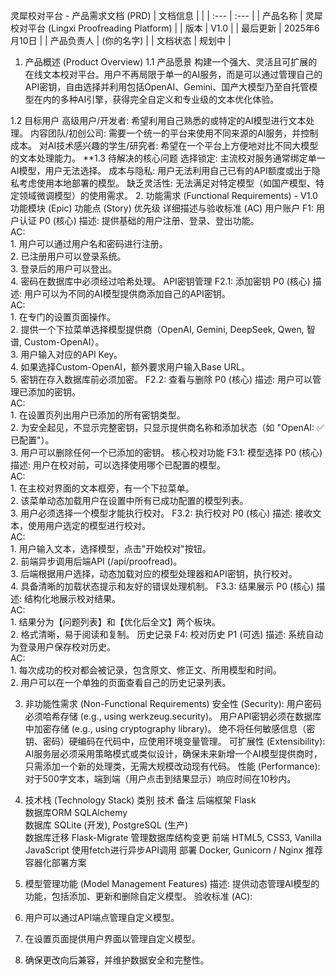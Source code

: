 灵犀校对平台 - 产品需求文档 (PRD)
| 文档信息 | |
| :--- | :--- |
| 产品名称 | 灵犀校对平台 (Lingxi Proofreading Platform) |
| 版本 | V1.0 |
| 最后更新 | 2025年6月10日 |
| 产品负责人 | (你的名字) |
| 文档状态 | 规划中 |

1. 产品概述 (Product Overview)
1.1 产品愿景
构建一个强大、灵活且可扩展的在线文本校对平台。用户不再局限于单一的AI服务，而是可以通过管理自己的API密钥，自由选择并利用包括OpenAI、Gemini、国产大模型乃至自托管模型在内的多种AI引擎，获得完全自定义和专业级的文本优化体验。

1.2 目标用户
高级用户/开发者: 希望利用自己熟悉的或特定的AI模型进行文本处理。
内容团队/初创公司: 需要一个统一的平台来使用不同来源的AI服务，并控制成本。
对AI技术感兴趣的学生/研究者: 希望在一个平台上方便地对比不同大模型的文本处理能力。
**1.3 待解决的核心问题
选择锁定: 主流校对服务通常绑定单一AI模型，用户无法选择。
成本与隐私: 用户无法利用自己已有的API额度或出于隐私考虑使用本地部署的模型。
缺乏灵活性: 无法满足对特定模型（如国产模型、特定领域微调模型）的使用需求。
2. 功能需求 (Functional Requirements) - V1.0
功能模块 (Epic)	功能点 (Story)	优先级	详细描述与验收标准 (AC)
用户账户	F1: 用户认证	P0 (核心)	描述: 提供基础的用户注册、登录、登出功能。<br>AC:<br>1. 用户可以通过用户名和密码进行注册。<br>2. 已注册用户可以登录系统。<br>3. 登录后的用户可以登出。<br>4. 密码在数据库中必须经过哈希处理。
API密钥管理	F2.1: 添加密钥	P0 (核心)	描述: 用户可以为不同的AI模型提供商添加自己的API密钥。<br>AC:<br>1. 在专门的设置页面操作。<br>2. 提供一个下拉菜单选择模型提供商（OpenAI, Gemini, DeepSeek, Qwen, 智谱, Custom-OpenAI）。<br>3. 用户输入对应的API Key。<br>4. 如果选择Custom-OpenAI，额外要求用户输入Base URL。<br>5. 密钥在存入数据库前必须加密。
F2.2: 查看与删除	P0 (核心)	描述: 用户可以管理已添加的密钥。<br>AC:<br>1. 在设置页列出用户已添加的所有密钥类型。<br>2. 为安全起见，不显示完整密钥，只显示提供商名称和添加状态（如 "OpenAI: ✅已配置"）。<br>3. 用户可以删除任何一个已添加的密钥。
核心校对功能	F3.1: 模型选择	P0 (核心)	描述: 用户在校对前，可以选择使用哪个已配置的模型。<br>AC:<br>1. 在主校对界面的文本框旁，有一个下拉菜单。<br>2. 该菜单动态加载用户在设置中所有已成功配置的模型列表。<br>3. 用户必须选择一个模型才能执行校对。
F3.2: 执行校对	P0 (核心)	描述: 接收文本，使用用户选定的模型进行校对。<br>AC:<br>1. 用户输入文本，选择模型，点击"开始校对"按钮。<br>2. 前端异步调用后端API (/api/proofread)。<br>3. 后端根据用户选择，动态加载对应的模型处理器和API密钥，执行校对。<br>4. 具备清晰的加载状态提示和友好的错误处理机制。
F3.3: 结果展示	P0 (核心)	描述: 结构化地展示校对结果。<br>AC:<br>1. 结果分为【问题列表】和【优化后全文】两个板块。<br>2. 格式清晰，易于阅读和复制。
历史记录	F4: 校对历史	P1 (可选)	描述: 系统自动为登录用户保存校对历史。<br>AC:<br>1. 每次成功的校对都会被记录，包含原文、修正文、所用模型和时间。<br>2. 用户可以在一个单独的页面查看自己的历史记录列表。


3. 非功能性需求 (Non-Functional Requirements)
安全性 (Security):
用户密码必须哈希存储 (e.g., using werkzeug.security)。
用户API密钥必须在数据库中加密存储 (e.g., using cryptography library)。
绝不将任何敏感信息（密钥、密码）硬编码在代码中，应使用环境变量管理。
可扩展性 (Extensibility):
AI服务层必须采用策略模式或类似设计，确保未来新增一个AI模型提供商时，只需添加一个新的处理类，无需大规模改动现有代码。
性能 (Performance): 对于500字文本，端到端（用户点击到结果显示）响应时间在10秒内。
4. 技术栈 (Technology Stack)
类别	技术	备注
后端框架	Flask	
数据库ORM	SQLAlchemy	
数据库	SQLite (开发), PostgreSQL (生产)	
数据库迁移	Flask-Migrate	管理数据库结构变更
前端	HTML5, CSS3, Vanilla JavaScript	使用fetch进行异步API调用
部署	Docker, Gunicorn / Nginx	推荐容器化部署方案

5. 模型管理功能 (Model Management Features)
描述: 提供动态管理AI模型的功能，包括添加、更新和删除自定义模型。
验收标准 (AC):
1. 用户可以通过API端点管理自定义模型。
2. 在设置页面提供用户界面以管理自定义模型。
3. 确保更改向后兼容，并维护数据安全和完整性。